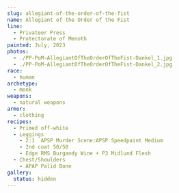 ```yaml
---
slug: allegiant-of-the-order-of-the-fist
name: Allegiant of the Order of the Fist
line:
  - Privateer Press
  - Protectorate of Menoth
painted: July, 2023
photos:
  - ./PP-PoM-AllegiantOfTheOrderOfTheFist-Dankel_1.jpg
  - ./PP-PoM-AllegiantOfTheOrderOfTheFist-Dankel_2.jpg
race:
  - human
archetype:
  - monk
weapons:
  - natural weapons
armor:
  - clothing
recipes:
  - Primed off-white
  - Leggings
    - 2:1  APSP Murder Scene:APSP Speedpaint Medium
    - 2nd coat 50/50
    - Edge RMS Burgandy Wine + P3 Midlund Flesh
  - Chest/Shoulders
    - APAP Palid Bone
gallery:
  status: hidden
---
```

